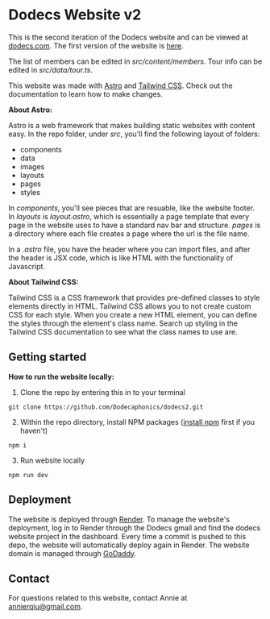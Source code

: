 # Dodecs Website v2

This is the second iteration of the Dodecs website and can be viewed at [dodecs.com](dodecs.com). The first version of the website is [here](https://github.com/Dodecaphonics/dodecs).

The list of members can be edited in *src/content/members*. Tour info can be edited in *src/data/tour.ts*.

This website was made with [Astro](https://astro.build/) and [Tailwind CSS](https://tailwindcss.com/). Check out the documentation to learn how to make changes.

**About Astro:**

Astro is a web framework that makes building static websites with content easy. In the repo folder, under *src*, you'll find the following layout of folders:
* components
* data
* images
* layouts
* pages
* styles

In *components*, you'll see pieces that are resuable, like the website footer. In *layouts* is *layout.astro*, which is essentially a page template that every page in the website uses to have a standard nav bar and structure. *pages* is a directory where each file creates a page where the url is the file name.

In a *.astro* file, you have the header where you can import files, and after the header is JSX code, which is like HTML with the functionality of Javascript. 

**About Tailwind CSS:**

Tailwind CSS is a CSS framework that provides pre-defined classes to style elements directly in HTML. Tailwind CSS allows you to not create custom CSS for each style. When you create a new HTML element, you can define the styles through the element's class name. Search up styling in the Tailwind CSS documentation to see what the class names to use are.



## Getting started
**How to run the website locally:**

1. Clone the repo by entering this in to your terminal

```
git clone https://github.com/Dodecaphonics/dodecs2.git
```

2. Within the repo directory, install NPM packages ([install npm](https://docs.npmjs.com/downloading-and-installing-node-js-and-npm/) first if you haven't)

```
npm i
```

3. Run website locally

```
npm run dev
```

## Deployment
The website is deployed through [Render](onrender.com). To manage the website's deployment, log in to Render through the Dodecs gmail and find the dodecs website project in the dashboard. Every time a commit is pushed to this depo, the website will automatically deploy again in Render. The website domain is managed through [GoDaddy](godaddy.com).

## Contact
For questions related to this website, contact Annie at annierqiu@gmail.com.